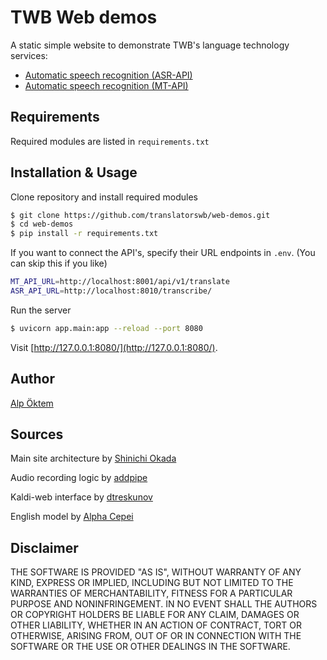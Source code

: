 # TWB Web demos

A static simple website to demonstrate TWB's language technology services:

- [Automatic speech recognition (ASR-API)](https://github.com/translatorswb/ASR-API)
- [Automatic speech recognition (MT-API)](https://github.com/translatorswb/TWB-MT-fastapi)

## Requirements

Required modules are listed in `requirements.txt`

## Installation & Usage

Clone repository and install required modules
```bash
$ git clone https://github.com/translatorswb/web-demos.git
$ cd web-demos
$ pip install -r requirements.txt
```

If you want to connect the API's, specify their URL endpoints in `.env`. (You can skip this if you like)

```bash
MT_API_URL=http://localhost:8001/api/v1/translate
ASR_API_URL=http://localhost:8010/transcribe/
```

Run the server

```bash
$ uvicorn app.main:app --reload --port 8080
```

Visit [http://127.0.0.1:8080/](http://127.0.0.1:8080/).

## Author

[Alp Öktem](https://alpoktem.github.io)

## Sources

Main site architecture by [Shinichi Okada](https://github.com/shinokada/fastapi-web-starter) 

Audio recording logic by [addpipe](https://github.com/addpipe/simple-web-audio-recorder-demo)

Kaldi-web interface by [dtreskunov](https://github.com/dtreskunov)

English model by [Alpha Cepei](https://alphacephei.com/vosk/models)

## Disclaimer

THE SOFTWARE IS PROVIDED "AS IS", WITHOUT WARRANTY OF ANY KIND, EXPRESS OR IMPLIED, INCLUDING BUT NOT LIMITED TO THE WARRANTIES OF MERCHANTABILITY, FITNESS FOR A PARTICULAR PURPOSE AND NONINFRINGEMENT. IN NO EVENT SHALL THE AUTHORS OR COPYRIGHT HOLDERS BE LIABLE FOR ANY CLAIM, DAMAGES OR OTHER LIABILITY, WHETHER IN AN ACTION OF CONTRACT, TORT OR OTHERWISE, ARISING FROM, OUT OF OR IN CONNECTION WITH THE SOFTWARE OR THE USE OR OTHER DEALINGS IN THE SOFTWARE.
